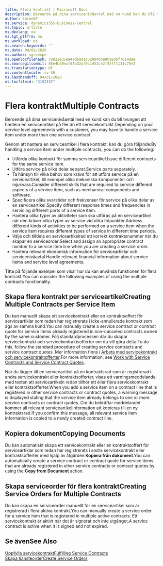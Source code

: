 ```yaml
---
title: Flera kontrakt | Microsoft Docs
description: Beroende på dina servicenivåavtal med en kund kan du bli tvungen att hantera en serviceartikel på fler än ett servicekontrakt.
author: SorenGP
ms.service: dynamics365-business-central
ms.topic: article
ms.devlang: na
ms.tgt_pltfrm: na
ms.workload: na
ms.search.keywords: ''
ms.date: 04/01/2020
ms.author: sgroespe
ms.openlocfilehash: c9822e35ea4ad6ad1b32894bbe0b980bf70149ae
ms.sourcegitcommit: 88e4b30eaf6fa32af0c1452ce2f85ff1111c75e2
ms.translationtype: HT
ms.contentlocale: sv-SE
ms.lasthandoff: 04/01/2020
ms.locfileid: "3192537"
---
```

# <a name="multiple-contracts"></a><span data-ttu-id="d5237-103">Flera kontrakt</span><span class="sxs-lookup"><span data-stu-id="d5237-103">Multiple Contracts</span></span>
<span data-ttu-id="d5237-104">Beroende på dina servicenivåavtal med en kund kan du bli tvungen att hantera en serviceartikel på fler än ett servicekontrakt.</span><span class="sxs-lookup"><span data-stu-id="d5237-104">Depending on your service level agreements with a customer, you may have to handle a service item under more than one service contract.</span></span>  
  
<span data-ttu-id="d5237-105">Genom att hantera en serviceartikel i flera kontrakt, kan du göra följande:</span><span class="sxs-lookup"><span data-stu-id="d5237-105">By handling a service item under multiple contracts, you can do the following:</span></span>  
  
* <span data-ttu-id="d5237-106">Utfärda olika kontrakt för samma serviceartikel.</span><span class="sxs-lookup"><span data-stu-id="d5237-106">Issue different contracts for the same service item.</span></span>  
* <span data-ttu-id="d5237-107">Utföra service på olika delar separat.</span><span class="sxs-lookup"><span data-stu-id="d5237-107">Service parts separately.</span></span>  
* <span data-ttu-id="d5237-108">Ta hänsyn till vilka behov som krävs för att utföra service på en serviceartikel, till exempel olika mekaniska komponenter och mjukvara.</span><span class="sxs-lookup"><span data-stu-id="d5237-108">Consider different skills that are required to service different aspects of a service item, such as mechanical components and software.</span></span>  
* <span data-ttu-id="d5237-109">Specificera olika svarstider och frekvenser för service på olika delar av en serviceartikel.</span><span class="sxs-lookup"><span data-stu-id="d5237-109">Specify different response times and frequencies in servicing different parts of a service item.</span></span>  
* <span data-ttu-id="d5237-110">Hantera olika typer av aktiviteter som ska utföras på en serviceartikel när den kräver olika typer av service vid olika tidpunkter.</span><span class="sxs-lookup"><span data-stu-id="d5237-110">Address different kinds of activities to be performed on a service item when the service item requires different types of service in different time periods.</span></span>  
* <span data-ttu-id="d5237-111">Välja och tilldela en serviceartikelrad ett korrekt kontraktsnummer när du skapar en serviceorder.</span><span class="sxs-lookup"><span data-stu-id="d5237-111">Select and assign an appropriate contract number to a service item line when you are creating a service order.</span></span>  
* <span data-ttu-id="d5237-112">Hantera relevant ekonomisk information för serviceartiklar och servicenivåavtal.</span><span class="sxs-lookup"><span data-stu-id="d5237-112">Handle relevant financial information about service items and service level agreements.</span></span>  
  
<span data-ttu-id="d5237-113">Titta på följande exempel som visar hur du kan använda funktionen för flera kontrakt.</span><span class="sxs-lookup"><span data-stu-id="d5237-113">You can consider the following examples of using the multiple contracts functionality.</span></span>  
  
## <a name="creating-multiple-contracts-per-service-item"></a><span data-ttu-id="d5237-114">Skapa flera kontrakt per serviceartikel</span><span class="sxs-lookup"><span data-stu-id="d5237-114">Creating Multiple Contracts per Service Item</span></span>  
<span data-ttu-id="d5237-115">Du kan manuellt skapa ett servicekontrakt eller en kontraktsoffert för serviceartiklar som redan har registrerats i icke-annullerade kontrakt som ägs av samma kund.</span><span class="sxs-lookup"><span data-stu-id="d5237-115">You can manually create a service contract or contract quote for service items already registered in non-canceled contracts owned by the same customer.</span></span> <span data-ttu-id="d5237-116">Följ standardprocessen där du skapar servicekontrakt och servicekontraktsofferter om du vill göra detta.</span><span class="sxs-lookup"><span data-stu-id="d5237-116">To do this, follow the standard procedure of creating service contracts and service contract quotes.</span></span> <span data-ttu-id="d5237-117">Mer information finns i [Arbeta med servicekontrakt och servicekontraktofferter](service-how-to-create-service-contracts-and-service-contract-quotes.md).</span><span class="sxs-lookup"><span data-stu-id="d5237-117">For more information, see [Work with Service Contracts and Service Contract Quotes](service-how-to-create-service-contracts-and-service-contract-quotes.md).</span></span>  
  
<span data-ttu-id="d5237-118">När du lägger till en serviceartikel på en kontraktsrad som är registrerad i andra servicekontrakt eller kontraktsofferter, visas ett varningsmeddelande med texten att serviceartikeln redan tillhör ett eller flera servicekontrakt eller kontraktsofferter.</span><span class="sxs-lookup"><span data-stu-id="d5237-118">When you add a service item on a contract line that is registered in other service contracts or contract quotes, a warning message is displayed stating that the service item already belongs to one or more service contracts or contract quotes.</span></span> <span data-ttu-id="d5237-119">Om du bekräftar meddelandet kommer all relevant serviceartikelinformation att kopieras till en ny kontraktsrad.</span><span class="sxs-lookup"><span data-stu-id="d5237-119">If you confirm this message, all relevant service item information is copied to a newly created contract line.</span></span>  
  
## <a name="copying-documents"></a><span data-ttu-id="d5237-120">Kopiera dokument</span><span class="sxs-lookup"><span data-stu-id="d5237-120">Copying Documents</span></span>  
<span data-ttu-id="d5237-121">Du kan automatiskt skapa ett servicekontrakt eller en kontraktsoffert för serviceartiklar som redan har registrerats i andra servicekontrakt eller kontraktsofferter med hjälp av åtgärden **Kopiera från dokument**.</span><span class="sxs-lookup"><span data-stu-id="d5237-121">You can automatically create a service contract or contract quote for service items that are already registered in other service contracts or contract quotes by using the **Copy from Document** action.</span></span>  
  
## <a name="creating-service-orders-for-multiple-contracts"></a><span data-ttu-id="d5237-122">Skapa serviceorder för flera kontrakt</span><span class="sxs-lookup"><span data-stu-id="d5237-122">Creating Service Orders for Multiple Contracts</span></span>  
<span data-ttu-id="d5237-123">Du kan skapa en serviceorder manuellt för en serviceartikel som är registrerad i flera aktiva kontrakt.</span><span class="sxs-lookup"><span data-stu-id="d5237-123">You can manually create a service order for a service item that is registered in multiple active contracts.</span></span> <span data-ttu-id="d5237-124">Ett servicekontrakt är aktivt när det är signerat och inte utgånget.</span><span class="sxs-lookup"><span data-stu-id="d5237-124">A service contract is active when it is signed and not expired.</span></span>  
  
## <a name="see-also"></a><span data-ttu-id="d5237-125">Se även</span><span class="sxs-lookup"><span data-stu-id="d5237-125">See Also</span></span>  
[<span data-ttu-id="d5237-126">Uppfylla servicekontrakt</span><span class="sxs-lookup"><span data-stu-id="d5237-126">Fulfilling Service Contracts</span></span>](service-fulfill-service-contracts.md)  
[<span data-ttu-id="d5237-127">Skapa tjänsteorder</span><span class="sxs-lookup"><span data-stu-id="d5237-127">Create Service Orders</span></span>](service-how-to-create-service-orders.md)  
